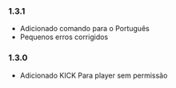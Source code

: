 ### 1.3.1

- Adicionado comando para o Português
- Pequenos erros corrigidos

### 1.3.0

- Adicionado KICK Para player sem permissão